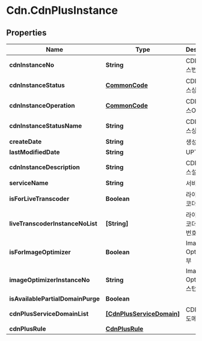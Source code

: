 # Cdn.CdnPlusInstance

## Properties
Name | Type | Description | Notes
------------ | ------------- | ------------- | -------------
**cdnInstanceNo** | **String** | CDN인스턴스번호 | [optional] 
**cdnInstanceStatus** | [**CommonCode**](CommonCode.md) | CDN인스턴스상태 | [optional] 
**cdnInstanceOperation** | [**CommonCode**](CommonCode.md) | CDN인스턴스OP | [optional] 
**cdnInstanceStatusName** | **String** | CDN인스턴스상태명 | [optional] 
**createDate** | **String** | 생성일자 | [optional] 
**lastModifiedDate** | **String** | UPTIME | [optional] 
**cdnInstanceDescription** | **String** | CDN인스턴스설명 | [optional] 
**serviceName** | **String** | 서비스이름 | [optional] 
**isForLiveTranscoder** | **Boolean** | 라이브트랜스코더여부 | [optional] 
**liveTranscoderInstanceNoList** | **[String]** | 라이브트랜스코더인스턴스번호리스트 | [optional] 
**isForImageOptimizer** | **Boolean** | Image Optimizer여부 | [optional] 
**imageOptimizerInstanceNo** | **String** | Image Optimizer인스턴스번호 | [optional] 
**isAvailablePartialDomainPurge** | **Boolean** |  | [optional] 
**cdnPlusServiceDomainList** | [**[CdnPlusServiceDomain]**](CdnPlusServiceDomain.md) | CDN+서비스도메인리스트 | [optional] 
**cdnPlusRule** | [**CdnPlusRule**](CdnPlusRule.md) |  | [optional] 


